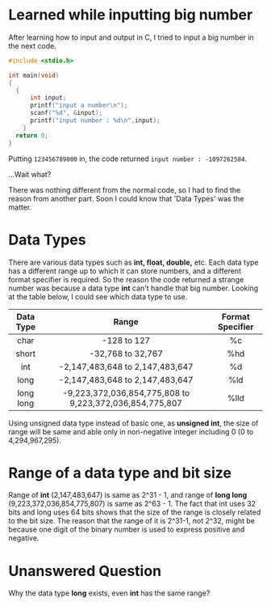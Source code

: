 # Learned while inputting big number

After learning how to input and output in C, I tried to input a big number in the next code.

~~~C
#include <stdio.h>

int main(void)
{
  {
      int input;
      printf("input a number\n");
      scanf("%d", &input);
      printf("input number : %d\n",input);
    }
  return 0;
}
~~~

Putting ```123456789000``` in, the code returned ```input number : -1097262584```.

...Wait what?

There was nothing different from the normal code, so I had to find the reason from another part. Soon I could know that 'Data Types' was the matter.

# Data Types

There are various data types such as **int, float, double,** etc. Each data type has a different range up to which it can store numbers, and a different format specifier is required. So the reason the code returned a strange number was because a data type **int** can't handle that big number. Looking at the table below, I could see which data type to use.

|Data Type|Range|Format Specifier|
|:---:|:---:|:---:|
| char | -128 to 127 | %c |
| short | -32,768 to 32,767 | %hd |
| int | -2,147,483,648 to 2,147,483,647 | %d |
| long | -2,147,483,648 to 2,147,483,647 | %ld |
| long long | -9,223,372,036,854,775,808 to 9,223,372,036,854,775,807 | %lld |

Using unsigned data type instead of basic one, as **unsigned int**, the size of range will be same and able only in non-negative integer including 0 (0 to 4,294,967,295).

# Range of a data type and bit size

Range of **int** (2,147,483,647) is same as 2^31 - 1, and range of **long long** (9,223,372,036,854,775,807) is same as 2^63 - 1. The fact that int uses 32 bits and long uses 64 bits shows that the size of the range is closely related to the bit size.  The reason that the range of it is 2^31-1, not 2^32, might be because one digit of the binary number is used to express positive and negative.

# Unanswered Question

Why the data type **long** exists, even **int** has the same range?

